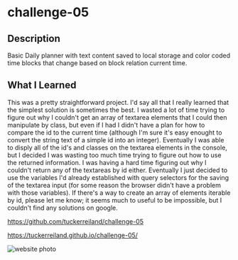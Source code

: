 # challenge-05

## Description

Basic Daily planner with text content saved to local storage and color coded time blocks that change based on block relation current time.

## What I Learned

This was a pretty straightforward project.  I'd say all that I really learned that the simplest solution is sometimes the best.  I wasted a lot of time trying to figure out why I couldn't get an array of textarea elements that I could then manipulate by class, but even if I had I didn't have a plan for how to compare the id to the current time (although I'm sure it's easy enought to convert the string text of a simple id into an integer).  Eventually I was able to disply all of the id's and classes on the textarea elements in the console, but I decided I was wasting too much time trying to figure out how to use the returned information.  I was having a hard time figuring out why I couldn't return any of the textareas by id either.  Eventually I just decided to use the variables I'd already established with query selectors for the saving of the textarea input (for some reason the browser didn't have a problem with those variables).  If there's a way to create an array of elements iterable by id, please let me know; it seems much to useful to be impossible, but I couldn't find any solutions on google.  

https://github.com/tuckerreiland/challenge-05

https://tuckerreiland.github.io/challenge-05/

![website photo](/challenge-05/images/Screen%20Shot%202022-07-04%20at%203.48.32%20PM.png)